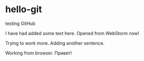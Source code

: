 # hello-git
testing GitHub

I have had added some text here.
Opened from WebStorm now!

Trying to work more.
Adding another sentence.

Working from browser. Привет!

